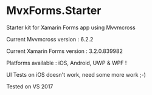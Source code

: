 # MvxForms.Starter
Starter kit for Xamarin Forms app using Mvvmcross  

Current Mvvmcross version : 6.2.2 <p>
Current Xamarin Forms version : 3.2.0.839982

Platforms available : iOS, Android, UWP & WPF !

UI Tests on iOS doesn't work, need some more work ;-)

Tested on VS 2017
